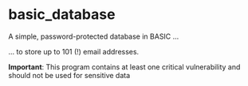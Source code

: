 # basic_database
A simple, password-protected database in BASIC ...

... to store up to 101 (!) email addresses.

**Important**: This program contains at least one critical vulnerability and should not be used for sensitive data
